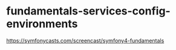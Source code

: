 # fundamentals-services-config-environments
https://symfonycasts.com/screencast/symfony4-fundamentals
